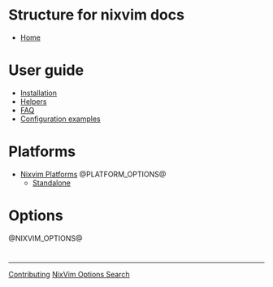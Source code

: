 # Structure for nixvim docs

- [Home](./index.md)

# User guide

- [Installation](./user-guide/install.md)
- [Helpers](./user-guide/helpers.md)
- [FAQ](./user-guide/faq.md)
- [Configuration examples](./user-guide/config-examples.md)

# Platforms

- [Nixvim Platforms](./platforms/index.md)
@PLATFORM_OPTIONS@
	- [Standalone](./platforms/standalone.md)

# Options

@NIXVIM_OPTIONS@

#

---

[Contributing](./CONTRIBUTING.md)
[NixVim Options Search](./search/index.html)
